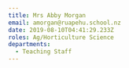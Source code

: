 ```yaml
---
title: Mrs Abby Morgan
email: amorgan@ruapehu.school.nz
date: 2019-08-10T04:41:29.233Z
roles: Ag/Horticulture Science
departments:
  - Teaching Staff
---
```


